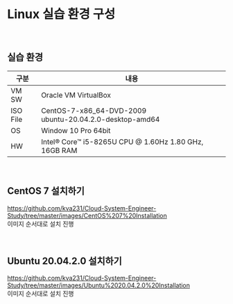 # Linux 실습 환경 구성

<br/>

## 실습 환경
구분 | 내용
--- | ---
VM SW | Oracle VM VirtualBox
ISO File | CentOS-7-x86_64-DVD-2009 <br/>ubuntu-20.04.2.0-desktop-amd64
OS | Window 10 Pro 64bit
HW | Intel® Core™ i5-8265U CPU @ 1.60Hz 1.80 GHz, 16GB RAM

<br/>

## CentOS 7 설치하기
https://github.com/kva231/Cloud-System-Engineer-Study/tree/master/images/CentOS%207%20Installation  
이미지 순서대로 설치 진행

<br/>

## Ubuntu 20.04.2.0 설치하기
https://github.com/kva231/Cloud-System-Engineer-Study/tree/master/images/Ubuntu%2020.04.2.0%20Installation  
이미지 순서대로 설치 진행
